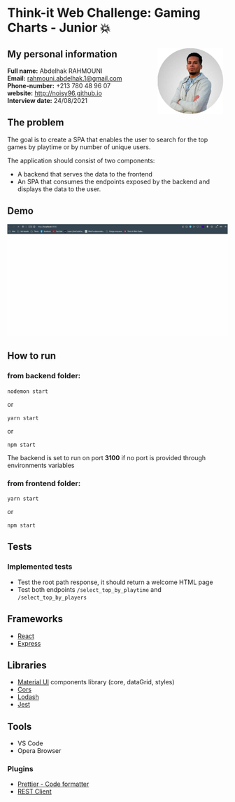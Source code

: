 # Think-it Web Challenge: Gaming Charts - Junior 💥

<img src="readme-assets/profile-pic.png" width="150px" align="right" style="margin: 10px">

## My personal information
**Full name:** Abdelhak RAHMOUNI <br>
**Email:** rahmouni.abdelhak.1@gmail.com <br>
**Phone-number:** +213 780 48 96 07 <br>
**website:** http://noisy96.github.io <br>
**Interview date:** 24/08/2021


## The problem
The goal is to create a SPA that enables the user to search for the top games by playtime or by number of unique users.

The application should consist of two components:

- A backend that serves the data to the frontend
- An SPA that consumes the endpoints exposed by the backend and displays the data to the user.

## Demo
![Demo video](readme-assets/demo.gif)

## How to run
### from backend folder:
```
nodemon start
```
or
```
yarn start
```
or
```
npm start
```
The backend is set to run on port **3100** if no port is provided through environments variables

### from frontend folder:
```
yarn start
```
or
```
npm start
```

## Tests
### Implemented tests
- Test the root path response, it should return a welcome HTML page
- Test both endpoints `/select_top_by_playtime` and `/select_top_by_players`

## Frameworks
- [React](https://reactjs.org)
- [Express](https://expressjs.com)

## Libraries
- [Material UI](https://material-ui.com) components library (core, dataGrid, styles)
- [Cors](https://github.com/expressjs/cors)
- [Lodash](https://lodash.com)
- [Jest](https://jestjs.io)

## Tools
- VS Code
- Opera Browser

### Plugins
- [Prettier - Code formatter](https://prettier.io/)
- [REST Client](https://marketplace.visualstudio.com/items?itemName=humao.rest-client)